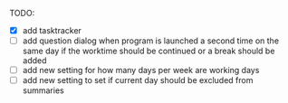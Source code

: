 TODO:
- [x] add tasktracker 
- [ ] add question dialog when program is launched a second time on the same day if the worktime should be continued or a break should be added
- [ ] add new setting for how many days per week are working days
- [ ] add new setting to set if current day should be excluded from summaries
